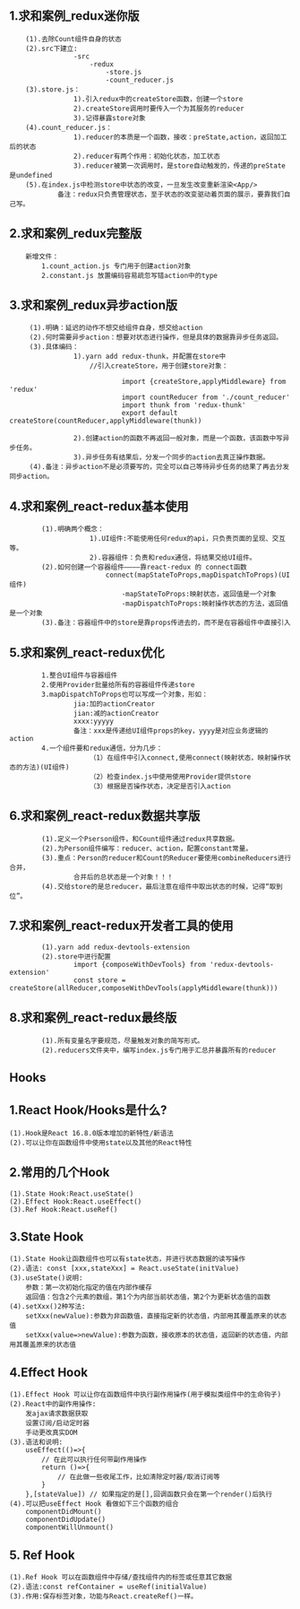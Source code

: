 ## 1.求和案例_redux迷你版
		(1).去除Count组件自身的状态
		(2).src下建立:
					-src
						-redux
							-store.js
							-count_reducer.js
		(3).store.js：
					1).引入redux中的createStore函数，创建一个store
					2).createStore调用时要传入一个为其服务的reducer
					3).记得暴露store对象
		(4).count_reducer.js：
					1).reducer的本质是一个函数，接收：preState,action，返回加工后的状态
					2).reducer有两个作用：初始化状态，加工状态
					3).reducer被第一次调用时，是store自动触发的，传递的preState是undefined
		(5).在index.js中检测store中状态的改变，一旦发生改变重新渲染<App/>
				备注：redux只负责管理状态，至于状态的改变驱动着页面的展示，要靠我们自己写。

## 2.求和案例_redux完整版
		新增文件：
			1.count_action.js 专门用于创建action对象
			2.constant.js 放置编码容易疏忽写错action中的type

## 3.求和案例_redux异步action版
		 (1).明确：延迟的动作不想交给组件自身，想交给action
		 (2).何时需要异步action：想要对状态进行操作，但是具体的数据靠异步任务返回。
		 (3).具体编码：
		 			1).yarn add redux-thunk，并配置在store中
					 	//引入createStore，用于创建store对象：
						 
								import {createStore,applyMiddleware} from 'redux'
								import countReducer from './count_reducer'
								import thunk from 'redux-thunk'
								export default createStore(countReducer,applyMiddleware(thunk))
	
		 			2).创建action的函数不再返回一般对象，而是一个函数，该函数中写异步任务。
		 			3).异步任务有结果后，分发一个同步的action去真正操作数据。
		 (4).备注：异步action不是必须要写的，完全可以自己等待异步任务的结果了再去分发同步action。

## 4.求和案例_react-redux基本使用
			(1).明确两个概念：
						1).UI组件:不能使用任何redux的api，只负责页面的呈现、交互等。
						2).容器组件：负责和redux通信，将结果交给UI组件。
			(2).如何创建一个容器组件————靠react-redux 的 connect函数
							connect(mapStateToProps,mapDispatchToProps)(UI组件)
								-mapStateToProps:映射状态，返回值是一个对象
								-mapDispatchToProps:映射操作状态的方法，返回值是一个对象
			(3).备注：容器组件中的store是靠props传进去的，而不是在容器组件中直接引入


## 5.求和案例_react-redux优化
			1.整合UI组件与容器组件
			2.使用Provider批量给所有的容器组件传递store
			3.mapDispatchToProps也可以写成一个对象，形如：
					jia:加的actionCreator
					jian:减的actionCreator
					xxxx:yyyyy
					备注：xxx是传递给UI组件props的key，yyyy是对应业务逻辑的action
			4.一个组件要和redux通信，分为几步：
						（1）在组件中引入connect,使用connect(映射状态，映射操作状态的方法)(UI组件)
						（2）检查index.js中使用使用Provider提供store
						（3）根据是否操作状态，决定是否引入action

## 6.求和案例_react-redux数据共享版
			(1).定义一个Pserson组件，和Count组件通过redux共享数据。
			(2).为Person组件编写：reducer、action，配置constant常量。
			(3).重点：Person的reducer和Count的Reducer要使用combineReducers进行合并，
					合并后的总状态是一个对象！！！
			(4).交给store的是总reducer，最后注意在组件中取出状态的时候，记得“取到位”。

## 7.求和案例_react-redux开发者工具的使用
			(1).yarn add redux-devtools-extension
			(2).store中进行配置
					import {composeWithDevTools} from 'redux-devtools-extension'
					const store = createStore(allReducer,composeWithDevTools(applyMiddleware(thunk)))

## 8.求和案例_react-redux最终版
			(1).所有变量名字要规范，尽量触发对象的简写形式。
			(2).reducers文件夹中，编写index.js专门用于汇总并暴露所有的reducer

## Hooks

## 1.React Hook/Hooks是什么?
	(1).Hook是React 16.8.0版本增加的新特性/新语法
	(2).可以让你在函数组件中使用state以及其他的React特性

## 2.常用的几个Hook
	(1).State Hook:React.useState()
	(2).Effect Hook:React.useEffect()
	(3).Ref Hook:React.useRef()

## 3.State Hook
	(1).State Hook让函数组件也可以有state状态，并进行状态数据的读写操作
	(2).语法: const [xxx,stateXxx] = React.useState(initValue)
	(3).useState()说明:
		参数：第一次初始化指定的值在内部作缓存
		返回值：包含2个元素的数组，第1个为内部当前状态值，第2个为更新状态值的函数
	(4).setXxx()2种写法:
		setXxx(newValue):参数为非函数值，直接指定新的状态值，内部用其覆盖原来的状态值
		setXxx(value=>newValue):参数为函数，接收原本的状态值，返回新的状态值，内部用其覆盖原来的状态值
## 4.Effect Hook
	(1).Effect Hook 可以让你在函数组件中执行副作用操作(用于模拟类组件中的生命钩子)
	(2).React中的副作用操作:
		发ajax请求数据获取
		设置订阅/启动定时器
		手动更改真实DOM
	(3).语法和说明:
		useEffect(()=>{
			// 在此可以执行任何带副作用操作
			return ()=>{
				// 在此做一些收尾工作，比如清除定时器/取消订阅等
			}
		},[stateValue]) // 如果指定的是[],回调函数只会在第一个render()后执行
	(4).可以把useEffect Hook 看做如下三个函数的组合
		componentDidMount()
		componentDidUpdate()
		componentWillUnmount()

## 5. Ref Hook
	(1).Ref Hook 可以在函数组件中存储/查找组件内的标签或任意其它数据
	(2).语法:const refContainer = useRef(initialValue)
	(3).作用:保存标签对象，功能与React.createRef()一样。
